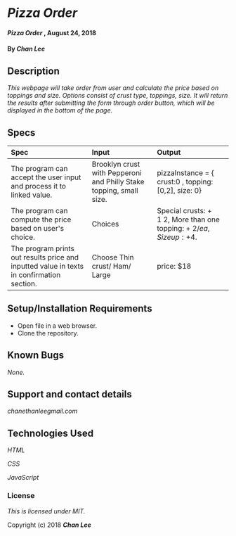 # _Pizza Order_

#### _Pizza Order_ , August 24, 2018

#### By  _**Chan Lee**_

## Description

_This webpage will take order from user and calculate the price based on toppings and size. Options consist of crust type, toppings, size. It will return the results after submitting the form through order button, which will be displayed in the bottom of the page._

## Specs

| Spec | Input | Output |
| :-------------     | :-------------  | :-------------  |
|The program can accept the user input and process it to linked value. |	Brooklyn crust with Pepperoni and Philly Stake topping, small size. |	pizzaInstance = { crust:0 , topping:[0,2], size: 0} |
|The program can compute the price based on user's choice. | Choices |	Special crusts: + $1~$2, More than one topping: + $2/ea, Size up: +$4.|
| The program prints out results price and inputted value in texts in confirmation section. | Choose Thin crust/ Ham/ Large | price: $18 |
## Setup/Installation Requirements

* Open file in a web browser.
* Clone the repository.

## Known Bugs

_None._

## Support and contact details

_chanethanleegmail.com_

## Technologies Used

_HTML_

_CSS_

_JavaScript_

### License

*This is licensed under MIT.*

Copyright (c) 2018 **_Chan Lee_**
